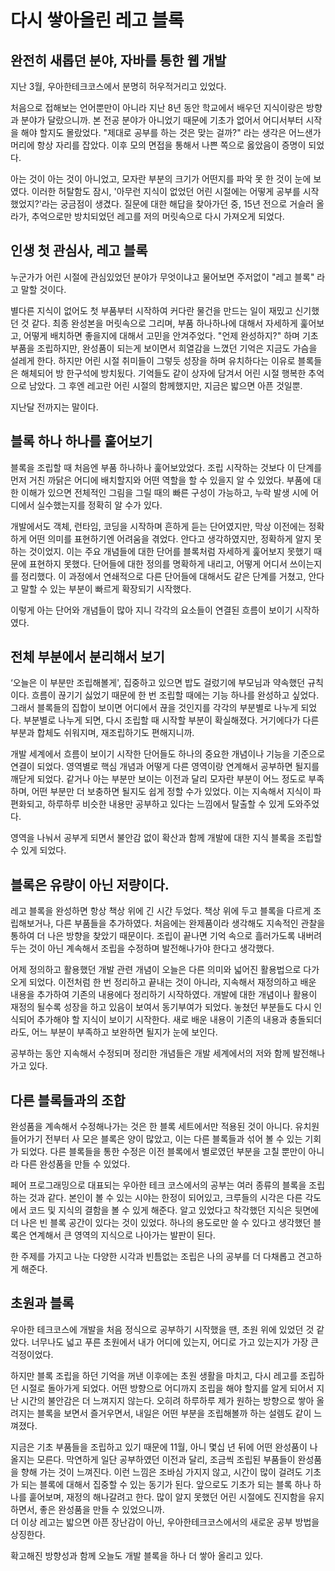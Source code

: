 # 다시 쌓아올린 레고 블록

## 완전히 새롭던 분야, 자바를 통한 웹 개발
 
지난 3월, 우아한테크코스에서 분명히 허우적거리고 있었다.  
  
처음으로 접해보는 언어뿐만이 아니라 지난 8년 동안 학교에서 배우던 지식이랑은 방향과 분야가 달랐으니까.
본 전공 분야가 아니었기 때문에 기초가 없어서 어디서부터 시작을 해야 할지도 몰랐었다.
"제대로 공부를 하는 것은 맞는 걸까?" 라는 생각은 어느샌가 머리에 항상 자리를 잡았다.
이후 모의 면접을 통해서 나쁜 쪽으로 옳았음이 증명이 되었다.  
  
아는 것이 아는 것이 아니었고, 모자란 부분의 크기가 어떤지를 파악 못 한 것이 눈에 보였다.
이러한 허탈함도 잠시, '아무런 지식이 없었던 어린 시절에는 어떻게 공부를 시작했었지?'라는 궁금점이 생겼다.
질문에 대한 해답을 찾아가던 중, 15년 전으로 거슬러 올라가, 추억으로만 방치되었던 레고를 저의 머릿속으로 다시 가져오게 되었다.

## 인생 첫 관심사, 레고 블록
 
누군가가 어린 시절에 관심있었던 분야가 무엇이냐고 물어보면 주저없이 "레고 블록" 라고 말할 것이다. 
  
별다른 지식이 없어도 첫 부품부터 시작하여 커다란 물건을 만드는 일이 재밌고 신기했던 것 같다.
최종 완성본을 머릿속으로 그리며, 부품 하나하나에 대해서 자세하게 훑어보고, 어떻게 배치하면 좋을지에 대해서 고민을 안겨주었다. 
"언제 완성하지?" 하며 기초 부품을 조립하지만, 완성품이 되는게 보이면서 희열감을 느꼈던 기억은 지금도 가슴을 설레게 한다.
하지만 어린 시절 취미들이 그렇듯 성장을 하며 유치하다는 이유로 블록들은 해체되어 방 한구석에 방치됬다.
기억들도 같이 상자에 담겨서 어린 시절 행복한 추억으로 남았다.
그 후엔 레고란 어린 시절의 함께했지만, 지금은 밟으면 아픈 것일뿐.  
  
지난달 전까지는 말이다.  
 
## 블록 하나 하나를 훝어보기
 
블록을 조립할 때 처음엔 부품 하나하나 훑어보았었다.
조립 시작하는 것보다 이 단계를 먼저 거친 까닭은 어디에 배치할지와 어떤 역할을 할 수 있을지 알 수 있었다.
부품에 대한 이해가 있으면 전체적인 그림을 그릴 때의 빠른 구성이 가능하고, 누락 발생 시에 어디에서 실수했는지를 정확히 알 수가 있다.  
    
개발에서도 객체, 런타임, 코딩을 시작하며 흔하게 듣는 단어였지만, 막상 이전에는 정확하게 어떤 의미를 표현하기엔 어려움을 겪었다.
안다고 생각하였지만, 정확하게 알지 못하는 것이었지.
이는 주요 개념들에 대한 단어를 블록처럼 자세하게 훑어보지 못했기 때문에 표현하지 못했다.
단어들에 대한 정의를 명확하게 내리고, 어떻게 어디서 쓰이는지를 정리했다.
이 과정에서 연쇄적으로 다른 단어들에 대해서도 같은 단계를 거쳤고, 안다고 말할 수 있는 부분이 빠르게 확장되기 시작했다.  
  
이렇게 아는 단어와 개념들이 많아 지니 각각의 요소들이 연결된 흐름이 보이기 시작하였다.
 
## 전체 부분에서 분리해서 보기
 
‘오늘은 이 부분만 조립해볼게', 집중하고 있으면 밥도 걸렀기에 부모님과 약속했던 규칙이다.
흐름이 끊기기 싫었기 때문에 한 번 조립할 때에는 기능 하나를 완성하고 싶었다.
그래서 블록들의 집합이 보이면 어디에서 끊을 것인지를 각각의 부분별로 나누게 되었다.
부분별로 나누게 되면, 다시 조립할 때 시작할 부분이 확실해졌다.
거기에다가 다른 부분과 합체도 쉬워지며, 재조립하기도 편해지니까.  
  
개발 세계에서 흐름이 보이기 시작한 단어들도 하나의 중요한 개념이나 기능을 기준으로 연결이 되었다.
영역별로 핵심 개념과 어떻게 다른 영역이랑 연계해서 공부하면 될지를 깨닫게 되었다.
같거나 아는 부분만 보이는 이전과 달리 모자란 부분이 어느 정도로 부족하며, 어떤 부분만 더 보충하면 될지도 쉽게 정할 수가 있었다.
이는 지속해서 지식이 파편화되고, 하루하루 비슷한 내용만 공부하고 있다는 느낌에서 탈출할 수 있게 도와주었다.  
  
영역을 나눠서 공부게 되면서 불안감 없이 확산과 함께 개발에 대한 지식 블록을 조립할 수 있게 되었다.
 
## 블록은 유량이 아닌 저량이다.
 
레고 블록을 완성하면 항상 책상 위에 긴 시간 두었다.
책상 위에 두고 블록을 다르게 조립해보거나, 다른 부품들을 추가하였다.
처음에는 완제품이라 생각해도 지속적인 관찰을 통하여 더 나은 방향을 찾았기 때문이다.
조립이 끝나면 기억 속으로 흘러가도록 내버려 두는 것이 아닌 계속해서 조립을 수정하며 발전해나가야 한다고 생각했다.  
  
어제 정의하고 활용했던 개발 관련 개념이 오늘은 다른 의미와 넓어진 활용법으로 다가오게 되었다.
이전처럼 한 번 정리하고 끝내는 것이 아니라, 지속해서 재정의하고 배운 내용을 추가하여 기존의 내용에다 정리하기 시작하였다.
개발에 대한 개념이나 활용이 재정의 될수록 성장을 하고 있음이 보여서 동기부여가 되었다.
놓쳤던 부분들도 다시 인식되어 추가해야 할 지식이 보이기 시작한다.
새로 배운 내용이 기존의 내용과 충돌되더라도, 어느 부분이 부족하고 보완하면 될지가 눈에 보인다.  
  
공부하는 동안 지속해서 수정되며 정리한 개념들은 개발 세계에서의 저와 함께 발전해나가고 있다. 

## 다른 블록들과의 조합

완성품을 계속해서 수정해나가는 것은 한 블록 세트에서만 적용된 것이 아니다.
유치원 들어가기 전부터 사 모은 블록은 양이 많았고, 이는 다른 블록들과 섞어 볼 수 있는 기회가 되었다.
다른 블록들을 통한 수정은 이전 블록에서 별로였던 부분을 고칠 뿐만이 아니라 다른 완성품을 만들 수 있었다.  
  
페어 프로그래밍으로 대표되는 우아한 테크 코스에서의 공부는 여러 종류의 블록을 조립하는 것과 같다.
본인이 볼 수 있는 시야는 한정이 되어있고, 크루들의 시각은 다른 각도에서 코드 및 지식의 결함을 볼 수 있게 해준다.
알고 있었다고 착각했던 지식은 뒷면에 더 나은 빈 블록 공간이 있다는 것이 있었다.
하나의 용도로만 쓸 수 있다고 생각했던 블록은 연계해서 큰 영역의 지식으로 나아가는 발판이 된다.
  
한 주제를 가지고 나눈 다양한 시각과 빈틈없는 조립은 나의 공부를 더 다채롭고 견고하게 해준다. 
 
## 초원과 블록
 
우아한 테크코스에 개발을 처음 정식으로 공부하기 시작했을 땐, 초원 위에 있었던 것 같았다.
너무나도 넓고 푸른 초원에서 내가 어디에 있는지, 어디로 가고 있는지가 가장 큰 걱정이었다.  
  
하지만 블록 조립을 하던 기억을 꺼낸 이후에는 초원 생활을 마치고, 다시 레고를 조립하던 시절로 돌아가게 되었다.
어떤 방향으로 어디까지 조립을 해야 할지를 알게 되어서 지난 시간의 불안감은 더 느껴지지 않는다.
오히려 하루하루 제가 원하는 방향으로 쌓아 올려지는 블록을 보면서 즐거우면서, 내일은 어떤 부분을 조립해볼까 하는 설렘도 같이 느껴졌다.  
  
지금은 기초 부품들을 조립하고 있기 때문에 11월, 아니 몇십 년 뒤에 어떤 완성품이 나올지는 모른다.
막연하게 일단 공부하였던 이전과 달리, 조금씩 조립된 부품들이 완성품을 향해 가는 것이 느껴진다.
이런 느낌은 조바심 가지지 않고, 시간이 많이 걸려도 기초가 되는 블록에 대해서 집중할 수 있는 동기가 된다.
앞으로도 기초가 되는 블록 하나 하나를 훝어보며, 재정의 해나갈려고 한다.
많이 알지 못했던 어린 시절에도 진지함을 유지하면서, 좋은 완성품을 만들 수 있었으니까.  
더 이상 레고는 밟으면 아픈 장난감이 아닌, 우아한테크코스에서의 새로운 공부 방법을 상징한다.
  
확고해진 방향성과 함께 오늘도 개발 블록을 하나 더 쌓아 올리고 있다.
